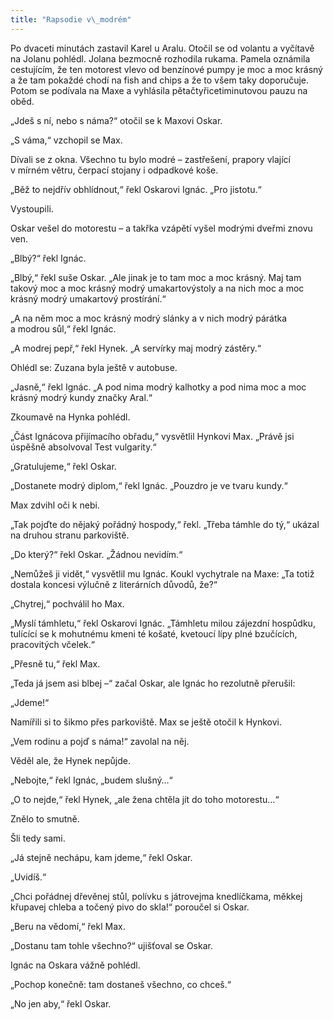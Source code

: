 ```yaml
---
title: "Rapsodie v\_modrém"
---
```


Po dvaceti minutách zastavil Karel u Aralu. Otočil se od volantu a vyčítavě na Jolanu pohlédl. Jolana bezmocně rozhodila rukama. Pamela oznámila cestujícím, že ten motorest vlevo od benzínové pumpy je moc a moc krásný a že tam pokaždé chodí na fish and chips a že to všem taky doporučuje. Potom se podívala na Maxe a vyhlásila pětačtyřicetiminutovou pauzu na oběd.

  

„Jdeš s ní, nebo s náma?“ otočil se k Maxovi Oskar.

„S váma,“ vzchopil se Max.

Dívali se z okna. Všechno tu bylo modré – zastřešení, prapory vlající v mírném větru, čerpací stojany i odpadkové koše.

„Běž to nejdřív obhlídnout,“ řekl Oskarovi Ignác. „Pro jistotu.“

Vystoupili.

Oskar vešel do motorestu – a takřka vzápětí vyšel modrými dveřmi znovu ven.

„Blbý?“ řekl Ignác.

„Blbý,“ řekl suše Oskar. „Ale jinak je to tam moc a moc krásný. Maj tam takový moc a moc krásný modrý umakartovýstoly a na nich moc a moc krásný modrý umakartový prostírání.“

„A na něm moc a moc krásný modrý slánky a v nich modrý párátka a modrou sůl,“ řekl Ignác.

„A modrej pepř,“ řekl Hynek. „A servírky maj modrý zástěry.“

Ohlédl se: Zuzana byla ještě v autobuse.

„Jasně,“ řekl Ignác. „A pod nima modrý kalhotky a pod nima moc a moc krásný modrý kundy značky Aral.“

Zkoumavě na Hynka pohlédl.

„Část Ignácova přijímacího obřadu,“ vysvětlil Hynkovi Max. „Právě jsi úspěšně absolvoval Test vulgarity.“

„Gratulujeme,“ řekl Oskar.

„Dostanete modrý diplom,“ řekl Ignác. „Pouzdro je ve tvaru kundy.“

Max zdvihl oči k nebi.

„Tak pojďte do nějaký pořádný hospody,“ řekl. „Třeba támhle do tý,“ ukázal na druhou stranu parkoviště.

„Do který?“ řekl Oskar. „Žádnou nevidím.“

„Nemůžeš ji vidět,“ vysvětlil mu Ignác. Koukl vychytrale na Maxe: „Ta totiž dostala koncesi výlučně z literárních důvodů, že?“

„Chytrej,“ pochválil ho Max.

„Myslí támhletu,“ řekl Oskarovi Ignác. „Támhletu milou zájezdní hospůdku, tulícící se k mohutnému kmeni té košaté, kvetoucí lípy plné bzučících, pracovitých včelek.“

„Přesně tu,“ řekl Max.

„Teda já jsem asi blbej –“ začal Oskar, ale Ignác ho rezolutně přerušil:

„Jdeme!“

Namířili si to šikmo přes parkoviště. Max se ještě otočil k Hynkovi.

„Vem rodinu a pojď s náma!“ zavolal na něj.

Věděl ale, že Hynek nepůjde.

„Nebojte,“ řekl Ignác, „budem slušný…“

„O to nejde,“ řekl Hynek, „ale žena chtěla jít do toho motorestu…“

Znělo to smutně.

Šli tedy sami.

„Já stejně nechápu, kam jdeme,“ řekl Oskar.

„Uvidíš.“

„Chci pořádnej dřevěnej stůl, polívku s játrovejma knedlíčkama, měkkej křupavej chleba a točený pivo do skla!“ poroučel si Oskar.

„Beru na vědomí,“ řekl Max.

„Dostanu tam tohle všechno?“ ujišťoval se Oskar.

Ignác na Oskara vážně pohlédl.

„Pochop konečně: tam dostaneš všechno, co chceš.“

„No jen aby,“ řekl Oskar.
